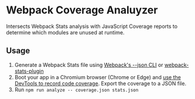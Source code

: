 # Webpack Coverage Analuyzer

Intersects Webpack Stats analysis with JavaScript Coverage reports to determine which modules are unused at runtime.

## Usage

1. Generate a Webpack Stats file using [Webpack's --json CLI](https://webpack.js.org/api/cli/#json) or [webpack-stats-plugin](https://www.npmjs.com/package/webpack-stats-plugin)
2. Boot your app in a Chromium browser (Chrome or Edge) and [use the DevTools to record code coverage](https://developers.google.com/web/tools/chrome-devtools/coverage). Export the coverage to a JSON file.
3. Run `npm run analyze -- coverage.json stats.json`